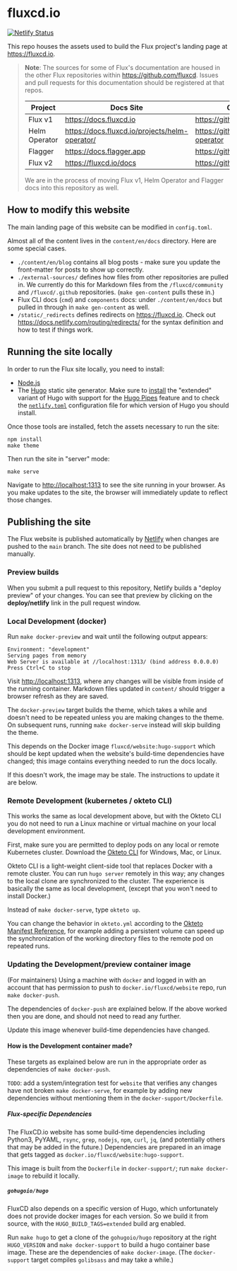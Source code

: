 # fluxcd.io

[![Netlify Status](https://api.netlify.com/api/v1/badges/fe297324-1b1d-4d66-96f7-0f8cb1abbe84/deploy-status)](https://app.netlify.com/sites/fluxcd/deploys)

This repo houses the assets used to build the Flux project's landing page at <https://fluxcd.io>.

> **Note**: The sources for some of Flux's documentation are housed in the other Flux repositories within <https://github.com/fluxcd>. Issues and pull requests for this documentation should be registered at that repos.
>
> Project       | Docs Site                                        | Github Source
> ------------- | ------------------------------------------------ | -------------
> Flux v1       | <https://docs.fluxcd.io>                         | <https://github.com/fluxcd/flux>
> Helm Operator | <https://docs.fluxcd.io/projects/helm-operator/> | <https://github.com/fluxcd/helm-operator>
> Flagger       | <https://docs.flagger.app>                       | <https://github.com/fluxcd/flagger>
> Flux v2       | <https://fluxcd.io/docs>                         | <https://github.com/fluxcd/website>
>
> We are in the process of moving Flux v1, Helm Operator and Flagger docs into this repository as well.

## How to modify this website

The main landing page of this website can be modified in `config.toml`.

Almost all of the content lives in the `content/en/docs` directory. Here are some special cases.

- `./content/en/blog` contains all blog posts - make sure you update the front-matter for posts to show up correctly.
- `./external-sources/` defines how files from other repositories are pulled in. We currently do this for Markdown files from the `/fluxcd/community` and `/fluxcd/.github` repositories. (`make gen-content` pulls these in.)
- Flux CLI docs (`cmd`) and `components` docs: under `./content/en/docs` but pulled in through in `make gen-content` as well.
- `/static/_redirects` defines redirects on <https://fluxcd.io>. Check out <https://docs.netlify.com/routing/redirects/> for the syntax definition and how to test if things work.

## Running the site locally

In order to run the Flux site locally, you need to install:

- [Node.js](https://www.npmjs.com/get-npm)
- The [Hugo](https://gohugo.io) static site generator. Make sure to [install](https://gohugo.io/getting-started/installing/) the "extended" variant of Hugo with support for the [Hugo Pipes](https://gohugo.io/hugo-pipes/introduction/) feature and to check the [`netlify.toml`](./netlify.toml) configuration file for which version of Hugo you should install.

Once those tools are installed, fetch the assets necessary to run the site:

```cli
npm install
make theme
```

Then run the site in "server" mode:

```cli
make serve
```

Navigate to <http://localhost:1313> to see the site running in your browser. As you make updates to the site, the browser will immediately update to reflect those changes.

## Publishing the site

The Flux website is published automatically by [Netlify](https://netlify.com) when changes are pushed to the `main` branch. The site does not need to be published manually.

### Preview builds

When you submit a pull request to this repository, Netlify builds a "deploy preview" of your changes. You can see that preview by clicking on the **deploy/netlify** link in the pull request window.

### Local Development (docker)

Run `make docker-preview` and wait until the following output appears:

```cli
Environment: "development"
Serving pages from memory
Web Server is available at //localhost:1313/ (bind address 0.0.0.0)
Press Ctrl+C to stop
```

Visit [http://localhost:1313](http://localhost:1313), where any changes will be visible from inside of the running container. Markdown files updated in `content/` should trigger a browser refresh as they are saved.

The `docker-preview` target builds the theme, which takes a while and doesn't need to be repeated unless you are making changes to the theme. On subsequent runs, running `make docker-serve` instead will skip building the theme.

This depends on the Docker image `fluxcd/website:hugo-support` which should be kept updated when the website's build-time dependencies have changed; this image contains everything needed to run the docs locally.

If this doesn't work, the image may be stale. The instructions to update it are below.

### Remote Development (kubernetes / okteto CLI)

This works the same as local development above, but with the Okteto CLI you do not need to run a Linux machine or virtual machine on your local development environment.

First, make sure you are permitted to deploy pods on any local or remote Kubernetes cluster. Download the [Okteto CLI](https://okteto.com/docs/getting-started/installation/index.html) for Windows, Mac, or Linux.

Okteto CLI is a light-weight client-side tool that replaces Docker with a remote cluster. You can run `hugo server` remotely in this way; any changes to the local clone are synchronized to the cluster. The experience is basically the same as local development, (except that you won't need to install Docker.)

Instead of `make docker-serve`, type `okteto up`.

You can change the behavior in `okteto.yml` according to the [Okteto Manifest Reference](https://okteto.com/docs/reference/manifest/index.html), for example adding a persistent volume can speed up the synchronization of the working directory files to the remote pod on repeated runs.

### Updating the Development/preview container image

(For maintainers) Using a machine with `docker` and logged in with an account that has permission to push to `docker.io/fluxcd/website` repo, run `make docker-push`.

The dependencies of `docker-push` are explained below. If the above worked then you are done, and should not need to read any further.

Update this image whenever build-time dependencies have changed.

#### How is the Development container made?

These targets as explained below are run in the appropriate order as dependencies of `make docker-push`.

`TODO`: add a system/integration test for `website` that verifies any changes have not broken `make docker-serve`, for example by adding new dependencies without mentioning them in the `docker-support/Dockerfile`.

##### Flux-specific Dependencies

The FluxCD.io website has some build-time dependencies including Python3, PyYAML, `rsync`, `grep`, `nodejs`, `npm`, `curl`, `jq`, (and potentially others that may be added in the future.) Dependencies are prepared in an image that gets tagged as `docker.io/fluxcd/website:hugo-support`.

This image is built from the `Dockerfile` in `docker-support/`; run `make docker-image` to rebuild it locally.

##### `gohugoio/hugo`

FluxCD also depends on a specific version of Hugo, which unfortunately does not provide docker images for each version. So we build it from source, with the `HUGO_BUILD_TAGS=extended` build arg enabled.

Run `make hugo` to get a clone of the `gohugoio/hugo` repository at the right `HUGO_VERSION` and `make docker-support` to build a hugo container base image. These are the dependencies of `make docker-image`. (The `docker-support` target compiles `golibsass` and may take a while.)
